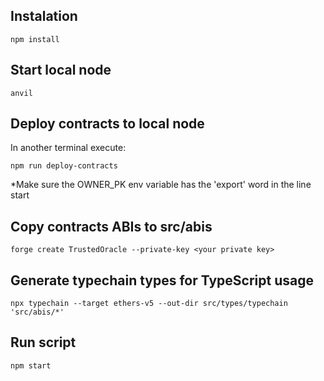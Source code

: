 ## Instalation
```
npm install
```

## Start local node
```
anvil
```

## Deploy contracts to local node
In another terminal execute:
```
npm run deploy-contracts
```
*Make sure the OWNER_PK env variable has the 'export' word in the line start

## Copy contracts ABIs to src/abis
```
forge create TrustedOracle --private-key <your private key>
```

## Generate typechain types for TypeScript usage
```
npx typechain --target ethers-v5 --out-dir src/types/typechain 'src/abis/*'
```

## Run script
```
npm start
```